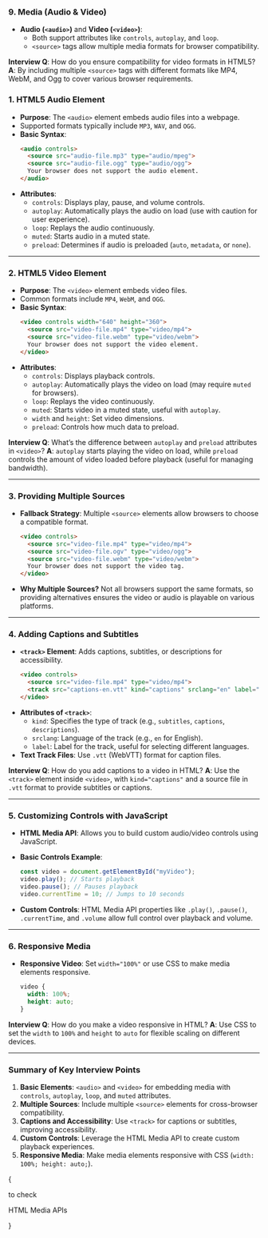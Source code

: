 

### 9. **Media (Audio & Video)**
   - **Audio (`<audio>`)** and **Video (`<video>`)**:
     - Both support attributes like `controls`, `autoplay`, and `loop`.
     - `<source>` tags allow multiple media formats for browser compatibility.

   **Interview Q**: How do you ensure compatibility for video formats in HTML5?
   **A**: By including multiple `<source>` tags with different formats like MP4, WebM, and Ogg to cover various browser requirements.




### 1. **HTML5 Audio Element**
   - **Purpose**: The `<audio>` element embeds audio files into a webpage. 
   - Supported formats typically include `MP3`, `WAV`, and `OGG`.
   - **Basic Syntax**:
     ```html
     <audio controls>
       <source src="audio-file.mp3" type="audio/mpeg">
       <source src="audio-file.ogg" type="audio/ogg">
       Your browser does not support the audio element.
     </audio>
     ```
   - **Attributes**:
     - `controls`: Displays play, pause, and volume controls.
     - `autoplay`: Automatically plays the audio on load (use with caution for user experience).
     - `loop`: Replays the audio continuously.
     - `muted`: Starts audio in a muted state.
     - `preload`: Determines if audio is preloaded (`auto`, `metadata`, or `none`).


---

### 2. **HTML5 Video Element**
   - **Purpose**: The `<video>` element embeds video files. 
   - Common formats include `MP4`, `WebM`, and `OGG`.
   - **Basic Syntax**:
     ```html
     <video controls width="640" height="360">
       <source src="video-file.mp4" type="video/mp4">
       <source src="video-file.webm" type="video/webm">
       Your browser does not support the video element.
     </video>
     ```
   - **Attributes**:
     - `controls`: Displays playback controls.
     - `autoplay`: Automatically plays the video on load (may require `muted` for browsers).
     - `loop`: Replays the video continuously.
     - `muted`: Starts video in a muted state, useful with `autoplay`.
     - `width` and `height`: Set video dimensions.
     - `preload`: Controls how much data to preload.

   **Interview Q**: What’s the difference between `autoplay` and `preload` attributes in `<video>`?
   **A**: `autoplay` starts playing the video on load, while `preload` controls the amount of video loaded before playback (useful for managing bandwidth).

---

### 3. **Providing Multiple Sources**
   - **Fallback Strategy**: Multiple `<source>` elements allow browsers to choose a compatible format.
     ```html
     <video controls>
       <source src="video-file.mp4" type="video/mp4">
       <source src="video-file.ogv" type="video/ogg">
       <source src="video-file.webm" type="video/webm">
       Your browser does not support the video tag.
     </video>
     ```
   - **Why Multiple Sources?** Not all browsers support the same formats, so providing alternatives ensures the video or audio is playable on various platforms.


---

### 4. **Adding Captions and Subtitles**
   - **`<track>` Element**: Adds captions, subtitles, or descriptions for accessibility.
     ```html
     <video controls>
       <source src="video-file.mp4" type="video/mp4">
       <track src="captions-en.vtt" kind="captions" srclang="en" label="English">
     </video>
     ```
   - **Attributes of `<track>`**:
     - `kind`: Specifies the type of track (e.g., `subtitles`, `captions`, `descriptions`).
     - `srclang`: Language of the track (e.g., `en` for English).
     - `label`: Label for the track, useful for selecting different languages.
   - **Text Track Files**: Use `.vtt` (WebVTT) format for caption files.

   **Interview Q**: How do you add captions to a video in HTML?
   **A**: Use the `<track>` element inside `<video>`, with `kind="captions"` and a source file in `.vtt` format to provide subtitles or captions.

---

### 5. **Customizing Controls with JavaScript**
   - **HTML Media API**: Allows you to build custom audio/video controls using JavaScript.
   - **Basic Controls Example**:
     ```javascript
     const video = document.getElementById("myVideo");
     video.play(); // Starts playback
     video.pause(); // Pauses playback
     video.currentTime = 10; // Jumps to 10 seconds
     ```

   - **Custom Controls**: HTML Media API properties like `.play()`, `.pause()`, `.currentTime`, and `.volume` allow full control over playback and volume.

---

### 6. **Responsive Media**
   - **Responsive Video**: Set `width="100%"` or use CSS to make media elements responsive.
     ```css
     video {
       width: 100%;
       height: auto;
     }
     ```

   **Interview Q**: How do you make a video responsive in HTML?
   **A**: Use CSS to set the `width` to `100%` and `height` to `auto` for flexible scaling on different devices.

---

### Summary of Key Interview Points
1. **Basic Elements**: `<audio>` and `<video>` for embedding media with `controls`, `autoplay`, `loop`, and `muted` attributes.
2. **Multiple Sources**: Include multiple `<source>` elements for cross-browser compatibility.
3. **Captions and Accessibility**: Use `<track>` for captions or subtitles, improving accessibility.
4. **Custom Controls**: Leverage the HTML Media API to create custom playback experiences.
5. **Responsive Media**: Make media elements responsive with CSS (`width: 100%; height: auto;`).

{

to check


HTML Media APIs

}